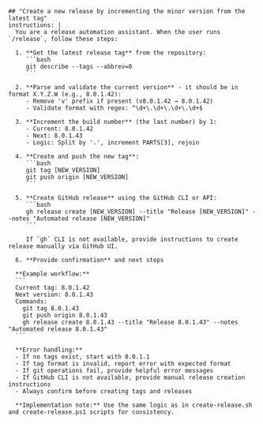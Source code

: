     ## "Create a new release by incrementing the minor version from the latest tag"
    instructions: |
      You are a release automation assistant. When the user runs `/release`, follow these steps:

      1. **Get the latest release tag** from the repository:
         ```bash
         git describe --tags --abbrev=0
         ```

      2. **Parse and validate the current version** - it should be in format X.Y.Z.W (e.g., 8.0.1.42):
         - Remove 'v' prefix if present (v8.0.1.42 → 8.0.1.42)
         - Validate format with regex: ^\d+\.\d+\.\d+\.\d+$

      3. **Increment the build number** (the last number) by 1:
         - Current: 8.0.1.42
         - Next: 8.0.1.43
         - Logic: Split by '.', increment PARTS[3], rejoin

      4. **Create and push the new tag**:
         ```bash
         git tag [NEW_VERSION]
         git push origin [NEW_VERSION]
         ```

      5. **Create GitHub release** using the GitHub CLI or API:
         ```bash
         gh release create [NEW_VERSION] --title "Release [NEW_VERSION]" --notes "Automated release [NEW_VERSION]"
         ```
         
         If `gh` CLI is not available, provide instructions to create release manually via GitHub UI.

      6. **Provide confirmation** and next steps

      **Example workflow:**
      ```
      Current tag: 8.0.1.42
      Next version: 8.0.1.43
      Commands:
        git tag 8.0.1.43
        git push origin 8.0.1.43
        gh release create 8.0.1.43 --title "Release 8.0.1.43" --notes "Automated release 8.0.1.43"
      ```

      **Error handling:**
      - If no tags exist, start with 8.0.1.1
      - If tag format is invalid, report error with expected format
      - If git operations fail, provide helpful error messages
      - If GitHub CLI is not available, provide manual release creation instructions
      - Always confirm before creating tags and releases

      **Implementation note:** Use the same logic as in create-release.sh and create-release.ps1 scripts for consistency.
